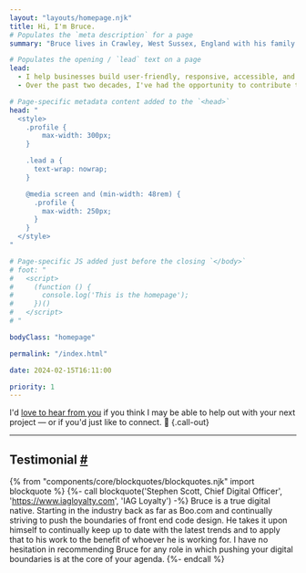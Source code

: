 ```yaml
---
layout: "layouts/homepage.njk"
title: Hi, I'm Bruce.
# Populates the `meta description` for a page
summary: "Bruce lives in Crawley, West Sussex, England with his family. He's a Frontend Web Developer and helps businesses build user-friendly, responsive, accessible, and resilient websites that are built on strong foundations for lasting impact."

# Populates the opening / `lead` text on a page
lead:
  - I help businesses build user-friendly, responsive, accessible, and resilient websites that are built on strong foundations for lasting impact.
  - Over the past two decades, I've had the opportunity to contribute to <a href="/projects">various projects</a> in industries like e-commerce, travel and tourism, hospitality, healthcare and medical, digital marketing, education, and charities.

# Page-specific metadata content added to the `<head>`
head: "
  <style>
    .profile {
        max-width: 300px;
    }

    .lead a {
      text-wrap: nowrap;
    }

    @media screen and (min-width: 48rem) {
      .profile {
        max-width: 250px;
      }
    }
  </style>
"

# Page-specific JS added just before the closing `</body>`
# foot: "
#   <script>
#     (function () {
#       console.log('This is the homepage');
#     })()
#   </script>
# "

bodyClass: "homepage"

permalink: "/index.html"

date: 2024-02-15T16:11:00

priority: 1
---
```


I'd [love to hear from you](/contact) if you think I may be able to help out with your next project &mdash; or if you'd just like to connect. 👋 {.call-out}

---

<h2 id="testimonial" tabindex="-1" class="visually-hidden">Testimonial <a class="header-anchor" href="#testimonial">#</a></h2>

{% from "components/core/blockquotes/blockquotes.njk" import blockquote %}
{%- call blockquote('Stephen Scott, Chief Digital Officer', 'https://www.iagloyalty.com', 'IAG Loyalty') -%}
  Bruce is a true digital native. Starting in the industry back as far as Boo.com and continually striving to push the boundaries of front end code design. He takes it upon himself to continually keep up to date with the latest trends and to apply that to his work to the benefit of whoever he is working for. I have no hesitation in recommending Bruce for any role in which pushing your digital boundaries is at the core of your agenda.
{%- endcall %}
